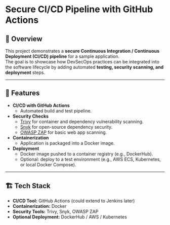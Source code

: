 
# Secure CI/CD Pipeline with GitHub Actions

## 📌 Overview
This project demonstrates a **secure Continuous Integration / Continuous Deployment (CI/CD) pipeline** for a sample application.  
The goal is to showcase how DevSecOps practices can be integrated into the software lifecycle by adding automated **testing, security scanning, and deployment** steps.

---

## 🚀 Features
- **CI/CD with GitHub Actions**
  - Automated build and test pipeline.
- **Security Checks**
  - [Trivy](https://github.com/aquasecurity/trivy) for container and dependency vulnerability scanning.
  - [Snyk](https://snyk.io/) for open-source dependency security.
  - [OWASP ZAP](https://owasp.org/www-project-zap/) for basic web app scanning.
- **Containerization**
  - Application is packaged into a Docker image.
- **Deployment**
  - Docker image pushed to a container registry (e.g., DockerHub).
  - Optional: deploy to a test environment (e.g., AWS ECS, Kubernetes, or local Docker Compose).

---

## 🏗️ Tech Stack
- **CI/CD Tool:** GitHub Actions (could extend to Jenkins later)
- **Containerization:** Docker
- **Security Tools:** Trivy, Snyk, OWASP ZAP
- **Optional Deployment:** DockerHub / AWS / Kubernetes




